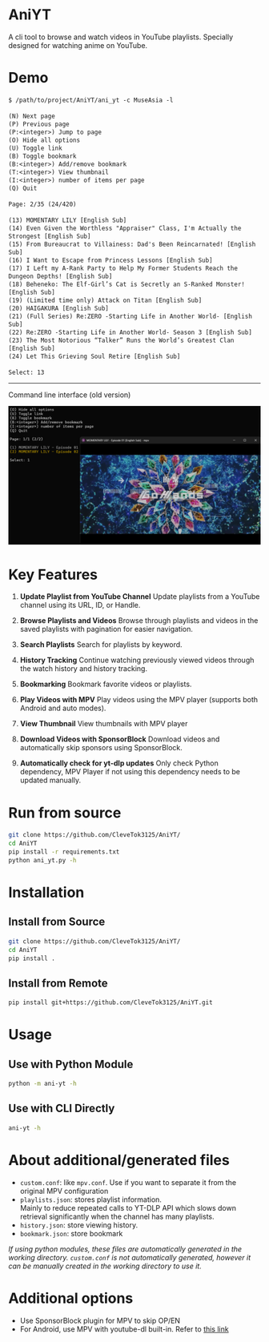# AniYT
A cli tool to browse and watch videos in YouTube playlists. Specially designed for watching anime on YouTube.

# Demo
```
$ /path/to/project/AniYT/ani_yt -c MuseAsia -l

(N) Next page
(P) Previous page
(P:<integer>) Jump to page
(O) Hide all options
(U) Toggle link
(B) Toggle bookmark
(B:<integer>) Add/remove bookmark
(T:<integer>) View thumbnail
(I:<integer>) number of items per page
(Q) Quit

Page: 2/35 (24/420)

(13) MOMENTARY LILY [English Sub]
(14) Even Given the Worthless "Appraiser" Class, I'm Actually the Strongest [English Sub]
(15) From Bureaucrat to Villainess: Dad's Been Reincarnated! [English Sub]
(16) I Want to Escape from Princess Lessons [English Sub]
(17) I Left my A-Rank Party to Help My Former Students Reach the Dungeon Depths! [English Sub]
(18) Beheneko: The Elf-Girl’s Cat is Secretly an S-Ranked Monster! [English Sub]
(19) (Limited time only) Attack on Titan [English Sub]
(20) HAIGAKURA [English Sub]
(21) (Full Series) Re:ZERO -Starting Life in Another World- [English Sub]
(22) Re:ZERO -Starting Life in Another World- Season 3 [English Sub]
(23) The Most Notorious “Talker” Runs the World’s Greatest Clan [English Sub]
(24) Let This Grieving Soul Retire [English Sub]

Select: 13
```

___
Command line interface (old version)

![Demo](./demo.png)

# Key Features

1. **Update Playlist from YouTube Channel**
   Update playlists from a YouTube channel using its URL, ID, or Handle.

2. **Browse Playlists and Videos**
   Browse through playlists and videos in the saved playlists with pagination for easier navigation.

3. **Search Playlists**
   Search for playlists by keyword.

4. **History Tracking**
   Continue watching previously viewed videos through the watch history and history tracking.

5. **Bookmarking**
   Bookmark favorite videos or playlists.

6. **Play Videos with MPV**
   Play videos using the MPV player (supports both Android and auto modes).

7. **View Thumbnail**
   View thumbnails with MPV player
   
8. **Download Videos with SponsorBlock**
   Download videos and automatically skip sponsors using SponsorBlock.

9. **Automatically check for yt-dlp updates**
   Only check Python dependency, MPV Player if not using this dependency needs to be updated manually.
   
# Run from source
```bash
git clone https://github.com/CleveTok3125/AniYT/
cd AniYT
pip install -r requirements.txt
python ani_yt.py -h
```

# Installation
## Install from Source
```bash
git clone https://github.com/CleveTok3125/AniYT/
cd AniYT
pip install .
```
## Install from Remote
```bash
pip install git+https://github.com/CleveTok3125/AniYT.git
```

# Usage
## Use with Python Module
```bash
python -m ani-yt -h
```
## Use with CLI Directly
```bash
ani-yt -h
```

# About additional/generated files
- `custom.conf`: like `mpv.conf`. Use if you want to separate it from the original MPV configuration
- `playlists.json`: stores playlist information.\
Mainly to reduce repeated calls to YT-DLP API which slows down retrieval significantly when the channel has many playlists.
- `history.json`: store viewing history.
- `bookmark.json`: store bookmark

*If using python modules, these files are automatically generated in the working directory. `custom.conf` is not automatically generated, however it can be manually created in the working directory to use it.*

# Additional options
- Use SponsorBlock plugin for MPV to skip OP/EN
- For Android, use MPV with youtube-dl built-in. Refer to [this link](https://github.com/mpv-android/mpv-android/pull/58)
